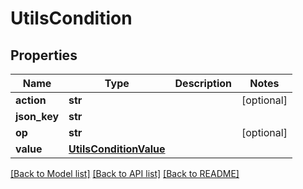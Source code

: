 # UtilsCondition

## Properties
Name | Type | Description | Notes
------------ | ------------- | ------------- | -------------
**action** | **str** |  | [optional] 
**json_key** | **str** |  | 
**op** | **str** |  | [optional] 
**value** | [**UtilsConditionValue**](UtilsConditionValue.md) |  | 

[[Back to Model list]](../vela-client/README.md#documentation-for-models) [[Back to API list]](../vela-client/README.md#documentation-for-api-endpoints) [[Back to README]](../vela-client/README.md)

